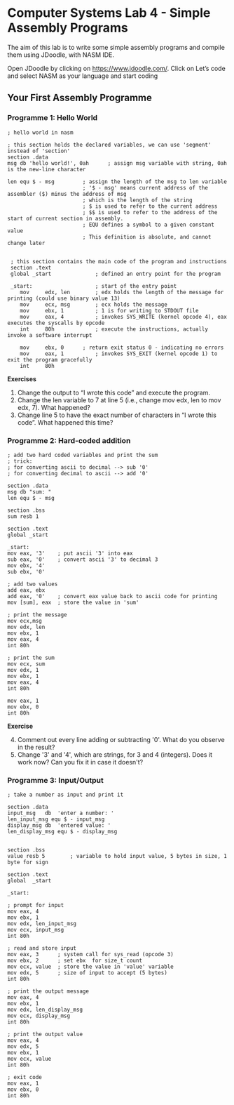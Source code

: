 # Computer Systems Lab 4 - Simple Assembly Programs

The aim of this lab is to write some simple assembly programs and compile them using JDoodle, with NASM IDE.

Open JDoodle by clicking on https://www.jdoodle.com/. Click on Let’s code and select NASM as your language and start coding

## Your First Assembly Programme

### Programme 1: Hello World

```assembly
; hello world in nasm

; this section holds the declared variables, we can use 'segment' instead of 'section'
section .data
msg db 'hello world!', 0ah      ; assign msg variable with string, 0ah is the new-line character

len equ $ - msg			; assign the length of the msg to len variable
                        ; '$ - msg' means current address of the assembler ($) minus the address of msg 
                        ; which is the length of the string
                        ; $ is used to refer to the current address
                        ; $$ is used to refer to the address of the start of current section in assembly.
                        ; EQU defines a symbol to a given constant value
                        ; This definition is absolute, and cannot change later


 ; this section contains the main code of the program and instructions
 section .text
 global _start              ; defined an entry point for the program

 _start:                    ; start of the entry point
    mov     edx, len        ; edx holds the length of the message for printing (could use binary value 13)
    mov     ecx, msg        ; ecx holds the message
    mov     ebx, 1          ; 1 is for writing to STDOUT file
    mov     eax, 4          ; invokes SYS_WRITE (kernel opcode 4), eax executes the syscalls by opcode
    int     80h             ; execute the instructions, actually invoke a software interrupt

    mov     ebx, 0	    ; return exit status 0 - indicating no errors
    mov     eax, 1          ; invokes SYS_EXIT (kernel opcode 1) to exit the program gracefully
    int     80h
```

**Exercises**
1. Change the output to “I wrote this code” and execute the program.
2. Change the len variable to 7 at line 5 (i.e., change mov edx, len to mov edx, 7). What happened?
3. Change line 5 to have the exact number of characters in “I wrote this code”. What happened this time?


### Programme 2: Hard-coded addition

```assembly
; add two hard coded variables and print the sum
; trick:
; for converting ascii to decimal --> sub '0'
; for converting decimal to ascii --> add '0'

section .data
msg db "sum: "
len equ $ - msg

section .bss
sum resb 1

section .text
global _start

_start:
mov	eax, '3'	; put ascii '3' into eax
sub	eax, '0'	; convert ascii '3' to decimal 3
mov	ebx, '4'
sub	ebx, '0'

; add two values
add	eax, ebx
add	eax, '0'	; convert eax value back to ascii code for printing
mov	[sum], eax	; store the value in 'sum'

; print the message
mov	ecx,msg
mov	edx, len
mov	ebx, 1
mov	eax, 4
int	80h

; print the sum
mov	ecx, sum
mov	edx, 1
mov	ebx, 1
mov	eax, 4
int	80h

mov	eax, 1
mov	ebx, 0
int	80h
```

**Exercise**
    
4.  Comment out every line adding or subtracting '0'. What do you observe in the result?
5. Change '3' and '4', which are strings, for 3 and 4 (integers). Does it work now? Can you fix it in case it doesn't?


### Programme 3: Input/Output

```assembly
; take a number as input and print it

section .data
input_msg	db	'enter a number: '
len_input_msg equ $ - input_msg
display_msg	db	'entered value: '
len_display_msg equ $ - display_msg


section .bss
value resb 5		; variable to hold input value, 5 bytes in size, 1 byte for sign

section .text
global	_start

_start:

; prompt for input
mov	eax, 4
mov	ebx, 1
mov	edx, len_input_msg
mov	ecx, input_msg
int	80h

; read and store input
mov	eax, 3		; system call for sys_read (opcode 3)
mov	ebx, 2		; set ebx  for size_t count
mov	ecx, value	; store the value in 'value' variable
mov	edx, 5		; size of input to accept (5 bytes)
int	80h

; print the output message
mov	eax, 4
mov	ebx, 1
mov	edx, len_display_msg
mov	ecx, display_msg
int	80h

; print the output value
mov	eax, 4
mov	edx, 5
mov	ebx, 1
mov	ecx, value
int	80h

; exit code
mov	eax, 1
mov	ebx, 0
int	80h
```